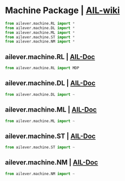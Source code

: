 # Machine Package | [AIL-wiki](https://github.com/ailever/ailever/wiki)

```python
from ailever.machine.RL import *
from ailever.machine.DL import *
from ailever.machine.ML import *
from ailever.machine.ST import *
from ailever.machine.NM import *
```

## ailever.machine.RL | [AIL-Doc](https://ailever.readthedocs.io/en/latest/machine/machine.RL.html)
```python
from ailever.machine.RL import MDP

```

## ailever.machine.DL | [AIL-Doc](https://ailever.readthedocs.io/en/latest/machine/machine.DL.html)
```python
from ailever.machine.DL import ~

```

## ailever.machine.ML | [AIL-Doc](https://ailever.readthedocs.io/en/latest/machine/machine.ML.html)
```python
from ailever.machine.ML import ~

```

## ailever.machine.ST | [AIL-Doc](https://ailever.readthedocs.io/en/latest/machine/machine.ST.html)
```python
from ailever.machine.ST import ~

```

## ailever.machine.NM | [AIL-Doc](https://ailever.readthedocs.io/en/latest/machine/machine.NM.html)
```python
from ailever.machine.NM import ~

```

